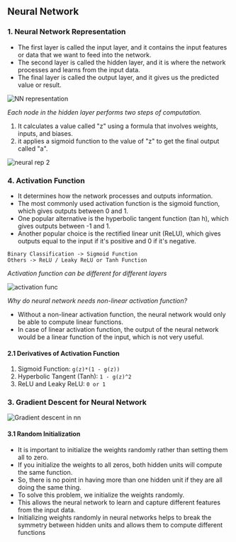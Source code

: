 ## Neural Network

### 1. Neural Network Representation

- The first layer is called the input layer, and it contains the input features or data that we want to feed into the network.
- The second layer is called the hidden layer, and it is where the network processes and learns from the input data.
- The final layer is called the output layer, and it gives us the predicted value or result.

![NN representation](https://github.com/user-attachments/assets/42e33d3b-908d-4584-bc11-dc655e31bf20)

_Each node in the hidden layer performs two steps of computation._

1. It calculates a value called "z" using a formula that involves weights, inputs, and biases.
2. it applies a sigmoid function to the value of "z" to get the final output called "a".

![neural rep 2](https://github.com/user-attachments/assets/47eb7169-47f5-4106-bbe8-43d7a2d30a7f)

### 4. Activation Function

- It determines how the network processes and outputs information.
- The most commonly used activation function is the sigmoid function, which gives outputs between 0 and 1.
- One popular alternative is the hyperbolic tangent function (tan h), which gives outputs between -1 and 1.
- Another popular choice is the rectified linear unit (ReLU), which gives outputs equal to the input if it's positive and 0 if it's negative.

```
Binary Classification -> Sigmoid Function
Others -> ReLU / Leaky ReLU or Tanh Function
```

_Activation function can be different for different layers_

![activation func](https://github.com/user-attachments/assets/d2d0784d-37ac-40b7-9d58-78fa45e0a1ab)

_Why do neural network needs non-linear activation function?_

- Without a non-linear activation function, the neural network would only be able to compute linear functions.
- In case of linear activation function, the output of the neural network would be a linear function of the input, which is not very useful.

#### 2.1 Derivatives of Activation Function

1. Sigmoid Function: `g(z)*(1 - g(z))`
2. Hyperbolic Tangent (Tanh): `1 - g(z)^2`
3. ReLU and Leaky ReLU: `0 or 1`

### 3. Gradient Descent for Neural Network

![Gradient descent in nn](https://github.com/user-attachments/assets/ce9ac211-4f39-47d3-8cbd-7edb55dc5d48)

#### 3.1 Random Initialization

- It is important to initialize the weights randomly rather than setting them all to zero.
- If you initialize the weights to all zeros, both hidden units will compute the same function.
- So, there is no point in having more than one hidden unit if they are all doing the same thing.
- To solve this problem, we initialize the weights randomly.
- This allows the neural network to learn and capture different features from the input data.
- Initializing weights randomly in neural networks helps to break the symmetry between hidden units and allows them to compute different functions
